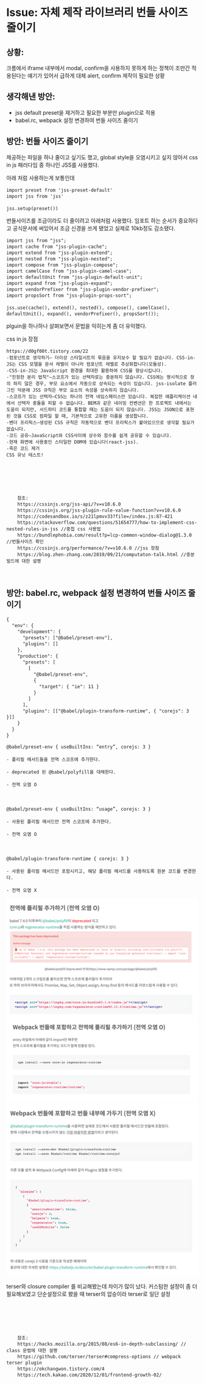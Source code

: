 <!--
author: Dailyscat
purpose: issue arrange
rules:
 (1) 헤더와 문단사이
    <br/>
    <br/>
 (2) 코드가 작성되는 부분은 >로 정리
 (3) 참조는 해당 내용 바로 아래
    <br/>
    <br/>
 (4) 명령어는 bold
 (5) 방안은 ## 안의 과정은 ###
-->

# Issue: 자체 제작 라이브러리 번들 사이즈 줄이기

## 상황:

크롬에서 iframe 내부에서 modal, confirm을 사용하지 못하게 하는 정책이 조만간 적용된다는 얘기가 있어서 급하게 대체 alert, confirm 제작이 필요한 상황

## 생각해낸 방안:

- jss default preset을 제거하고 필요한 부분만 plugin으로 적용
- babel.rc, webpack 설정 변경하여 번들 사이즈 줄이기

## 방안: 번들 사이즈 줄이기

제공하는 파일을 하나 줄이고 싶기도 했고,
global style을 오염시키고 싶지 않아서 css in js 패러다임 중 하나인 JSS를 사용했다.

아래 처럼 사용하는게 보통인데

```
import preset from 'jss-preset-default'
import jss from 'jss'

jss.setup(preset())
```

번들사이즈를 조금이라도 더 줄이려고 아래처럼 사용했다.
임포트 하는 순서가 중요하다고 공식문서에 써있어서 조금 신경을 쓰게 됐었고
실제로 10kb정도 감소됐다.

```
import jss from "jss";
import cache from "jss-plugin-cache";
import extend from "jss-plugin-extend";
import nested from "jss-plugin-nested";
import compose from "jss-plugin-compose";
import camelCase from "jss-plugin-camel-case";
import defaultUnit from "jss-plugin-default-unit";
import expand from "jss-plugin-expand";
import vendorPrefixer from "jss-plugin-vendor-prefixer";
import propsSort from "jss-plugin-props-sort";

jss.use(cache(), extend(), nested(), compose(), camelCase(), defaultUnit(), expand(), vendorPrefixer(), propsSort());

```

plguin을 하나하나 살펴보면서 문법을 익히는게 좀 더 유익했다.

css in js 장점

```
https://d0gf00t.tistory.com/22
-컴포넌트로 생각하기— 더이상 스타일시트의 묶음을 유지보수 할 필요가 없습니다. CSS-in-JS는 CSS 모델을 문서 레벨이 아니라 컴포넌트 레벨로 추상화합니다(모듈성).
-CSS-in-JS는 JavaScript 환경을 최대한 활용하여 CSS를 향상시킵니다.
-"진정한 분리 법칙"—스코프가 있는 선택자로는 충분하지 않습니다. CSS에는 명시적으로 정의 하지 않은 경우, 부모 요소에서 자동으로 상속되는 속성이 있습니다. jss-isolate 플러그인 덕분에 JSS 규칙은 부모 요소의 속성을 상속하지 않습니다.
-스코프가 있는 선택자—CSS는 하나의 전역 네임스페이스만 있습니다. 복잡한 애플리케이션 내에서 선택자 충돌을 피할 수 없습니다. BEM과 같은 네이밍 컨벤션은 한 프로젝트 내에서는 도움이 되지만, 서드파티 코드를 통합할 때는 도움이 되지 않습니다. JSS는 JSON으로 표현된 것을 CSS로 컴파일 할 때, 기본적으로 고유한 이름을 생성합니다.
-벤더 프리픽스—생성된 CSS 규칙은 자동적으로 벤더 프리픽스가 붙어있으므로 생각할 필요가 없습니다.
-코드 공유—JavaScript와 CSS사이에 상수와 함수를 쉽게 공유할 수 있습니다.
-현재 화면에 사용중인 스타일만 DOM에 있습니다(react-jss).
-죽은 코드 제거
CSS 유닛 테스트!
```

<br/>

<br/>
<br/>
<br/>

        참조:
        https://cssinjs.org/jss-api/?v=v10.6.0
        https://cssinjs.org/jss-plugin-rule-value-function?v=v10.6.0
        https://codesandbox.io/s/z21lpmvv33?file=/index.js:87-421
        https://stackoverflow.com/questions/51654777/how-to-implement-css-nested-rules-in-jss //중첩 css 사용법
        https://bundlephobia.com/result?p=lcp-common-window-dialog@1.3.0 //번들사이즈 확인
        https://cssinjs.org/performance/?v=v10.6.0 //jss 장점
        https://blog.zhen-zhang.com/2019/09/21/computaton-talk.html //증분 빌드에 대한 설명

<br/>

## 방안: babel.rc, webpack 설정 변경하여 번들 사이즈 줄이기

```
{
  "env": {
    "development": {
      "presets": ["@babel/preset-env"],
      "plugins": []
    },
    "production": {
      "presets": [
        [
          "@babel/preset-env",
          {
            "target": { "ie": 11 }
          }
        ]
      ],
      "plugins": [["@babel/plugin-transform-runtime", { "corejs": 3 }]]
    }
  }
}
```

```
@babel/preset-env { useBuiltIns: “entry”, corejs: 3 }

- 폴리필 메서드들을 전역 스코프에 추가한다.

- deprecated 된 @babel/polyfill을 대체한다.

- 전역 오염 O



@babel/preset-env { useBuiltIns: “usage”, corejs: 3 }

- 사용된 폴리필 메서드만 전역 스코프에 추가한다.

- 전역 오염 O



@babel/plugin-transform-runtime { corejs: 3 }

- 사용된 폴리필 메서드만 포함시키고, 해당 폴리필 메서드를 사용하도록 원본 코드를 변경한다.

- 전역 오염 X
```

![](image/2021-06-04-22-59-29.png)
![](image/2021-06-04-23-00-30.png)
![](image/2021-06-04-23-01-03.png)

terser와 closure compiler 를 비교해봤는데 차이가 많이 났다. 커스텀한 설정이 좀 더 필요해보였고
단순설정으로 봤을 때 terser의 압승이라 terser로 일단 설정

<br/>

<br/>
<br/>
<br/>

        참조:
        https://hacks.mozilla.org/2015/08/es6-in-depth-subclassing/ // class 문법에 대한 설명
        https://github.com/terser/terser#compress-options // webpack terser plugin
        https://okchangwon.tistory.com/4
        https://tech.kakao.com/2020/12/01/frontend-growth-02/

<br/>
